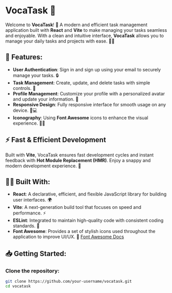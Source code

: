 # VocaTask 🎯

Welcome to **VocaTask**! 🎉 A modern and efficient task management application built with **React** and **Vite** to make managing your tasks seamless and enjoyable. With a clean and intuitive interface, **VocaTask** allows you to manage your daily tasks and projects with ease. 💼✅

## 🌟 Features:
- **User Authentication**: Sign in and sign up using your email to securely manage your tasks. 🔒
- **Task Management**: Create, update, and delete tasks with simple controls. 📝
- **Profile Management**: Customize your profile with a personalized avatar and update your information. 👤
- **Responsive Design**: Fully responsive interface for smooth usage on any device. 📱💻
- **Iconography**: Using **Font Awesome** icons to enhance the visual experience. 🎨✨

## ⚡ Fast & Efficient Development
Built with **Vite**, VocaTask ensures fast development cycles and instant feedback with **Hot Module Replacement (HMR)**. Enjoy a snappy and modern development experience. 🚀

## 🧑‍💻 Built With:
- **React**: A declarative, efficient, and flexible JavaScript library for building user interfaces. 🌍
- **Vite**: A next-generation build tool that focuses on speed and performance. ⚡
- **ESLint**: Integrated to maintain high-quality code with consistent coding standards. 📏
- **Font Awesome**: Provides a set of stylish icons used throughout the application to improve UI/UX. 🎨 [Font Awesome Docs](https://fontawesome.com/)

## 📥 Getting Started:

### Clone the repository:
```bash
git clone https://github.com/your-username/vocatask.git
cd vocatask
